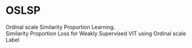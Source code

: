 # OSLSP
Ordinal scale Similarity Proportion Learning. <br>
Similarity Proportion Loss for Weakly Supervised VIT using Ordinal scale Label 
